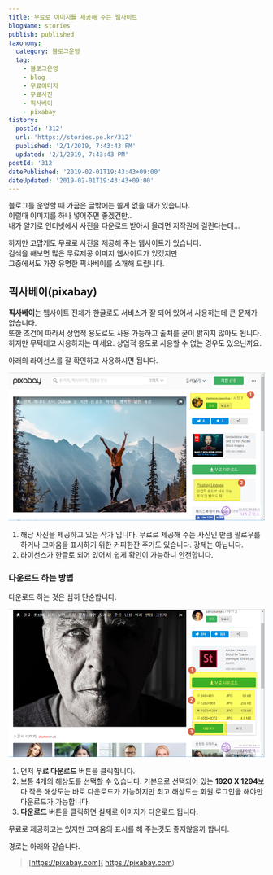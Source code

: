 ```yaml
---
title: 무료로 이미지를 제공해 주는 웹사이트
blogName: stories
publish: published
taxonomy:
  category: 블로그운영
  tag:
    - 블로그운영
    - blog
    - 무료이미지
    - 무료사진
    - 픽사베이
    - pixabay
tistory:
  postId: '312'
  url: 'https://stories.pe.kr/312'
  published: '2/1/2019, 7:43:43 PM'
  updated: '2/1/2019, 7:43:43 PM'
postId: '312'
datePublished: '2019-02-01T19:43:43+09:00'
dateUpdated: '2019-02-01T19:43:43+09:00'
---
```



블로그를 운영할 때 가끔은 글밖에는 쓸게 없을 때가 있습니다.   
이럴때 이미지를 하나 넣어주면 좋겠건만..   
내가 알기로 인터넷에서 사진을 다운로드 받아서 올리면 저작권에 걸린다는데...

하지만 고맙게도 무료로 사진을 제공해 주는 웹사이트가 있습니다.   
검색을 해보면 많은 무료제공 이미지 웹사이트가 있겠지만   
그중에서도 가장 유명한 픽사베이를 소개해 드립니다.  


## 픽사베이(pixabay)  
**픽사베이**는 웹사이트 전체가 한글로도 서비스가 잘 되어 있어서 사용하는데 큰 문제가 없습니다.  
또한 조건에 따라서 상업적 용도로도 사용 가능하고 출처를 굳이 밝히지 않아도 됩니다.  
하지만 무턱대고 사용하지는 마세요. 상업적 용도로 사용할 수 없는 경우도 있으닌까요.

아래의 라이선스를 잘 확인하고 사용하시면 됩니다. 

![작가와 라이선스](images/2019-02-01-19-35-23.png)  

1. 해당 사진을 제공하고 있는 작가 입니다. 무료로 제공해 주는 사진인 만큼 팔로우를 하거나 고마움을 표시하기 위한 커피한잔 주기도 있습니다. 강제는 아닙니다.  
1. 라이선스가 한글로 되어 있어서 쉽게 확인이 가능하니 안전합니다.  


### 다운로드 하는 방법  
다운로드 하는 것은 심히 단순합니다.   

![이미지 다운로드 받기](images/2019-02-01-19-40-28.png)   
1. 먼저 **무료 다운로드** 버튼을 클릭합니다.  
1. 보통 4개의 해상도를 선택할 수 있습니다. 기본으로 선택되어 있는 **1920 X 1294**보다 작은 해상도는 바로 다운로드가 가능하지만 최고 해상도는 회원 로그인을 해야만 다운로드가 가능합니다. 
1. **다운로드** 버튼을 클릭하면 실제로 이미지가 다운로드 됩니다. 


무료로 제공하고는 있지만 고마움의 표시를 해 주는것도 좋지않을까 합니다. 

경로는 아래와 같습니다.  
>[https://pixabay.com]( https://pixabay.com)  


